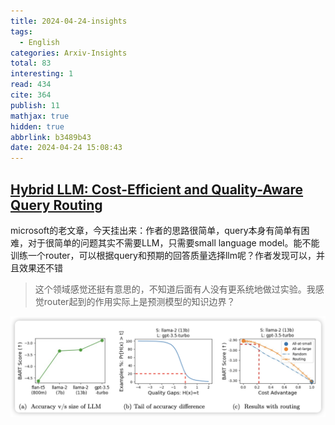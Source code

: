 ```yaml
---
title: 2024-04-24-insights
tags:
  - English
categories: Arxiv-Insights
total: 83
interesting: 1
read: 434
cite: 364
publish: 11
mathjax: true
hidden: true
abbrlink: b3489b43
date: 2024-04-24 15:08:43
---
```




## [Hybrid LLM: Cost-Efficient and Quality-Aware Query Routing](https://arxiv.org/pdf/2404.14618.pdf)

microsoft的老文章，今天挂出来：作者的思路很简单，query本身有简单有困难，对于很简单的问题其实不需要LLM，只需要small language model。能不能训练一个router，可以根据query和预期的回答质量选择llm呢？作者发现可以，并且效果还不错

> 这个领域感觉还挺有意思的，不知道后面有人没有更系统地做过实验。我感觉router起到的作用实际上是预测模型的知识边界？

<img src="../../files/images/arxiv-insights/2024-04-22-04-26/cost.png">
